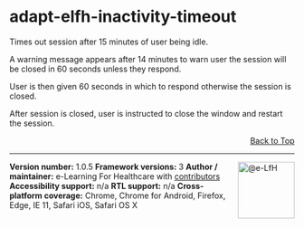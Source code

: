# adapt-elfh-inactivity-timeout

Times out session after 15 minutes of user being idle.

A warning message appears after 14 minutes to warn user the session will be closed in 60 seconds unless they respond.

User is then given 60 seconds in which to respond otherwise the session is closed.

After session is closed, user is instructed to close the window and restart the session.

<div float align=right><a href="#top">Back to Top</a></div>

---

<a href="https://community.adaptlearning.org/" target="_blank"><img alt="@e-LfH" class="TableObject-item avatar" height="100" itemprop="image" src="https://avatars2.githubusercontent.com/u/30687181?v=4&amp;s=200" align="right"/></a>
**Version number:** 1.0.5
**Framework versions:** 3
**Author / maintainer:** e-Learning For Healthcare with [contributors](https://github.com/e-LfH/adapt-elfh-inactivity-timeout/graphs/contributors)
**Accessibility support:** n/a
**RTL support:** n/a
**Cross-platform coverage:** Chrome, Chrome for Android, Firefox, Edge, IE 11, Safari iOS, Safari OS X
